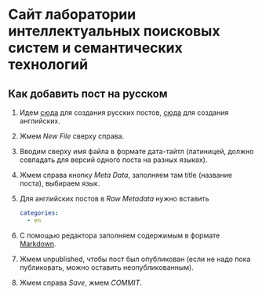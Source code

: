 # Сайт лаборатории интеллектуальных поисковых систем и семантических технологий

## Как добавить пост на русском

1. Идем [сюда](http://prose.io/#CLLKazan/issst-site/tree/master/_posts) для создания русских постов,
[cюда](http://prose.io/#CLLKazan/issst-site/tree/master/_posts/en) для создания английских.
1. Жмем *New File* сверху справа.
1. Вводим сверху имя файла в формате дата-тайтл (латиницей, должно совпадать для версий одного поста на разных языках).
1. Жмем справа кнопку *Meta Data*, заполняем там title (название поста), выбираем язык.
1. Для английских постов в *Raw Metadata* нужно вставить

   ```yaml
   categories:
     - en
   ```
1. С помощью редактора заполняем содержимым в формате [Markdown](http://daringfireball.net/projects/markdown/basics).
1. Жмем unpublished, чтобы пост был опубликован (если не надо пока публиковать, можно оставить неопубликованным).
1. Жмем справа *Save*, жмем *COMMIT*.
